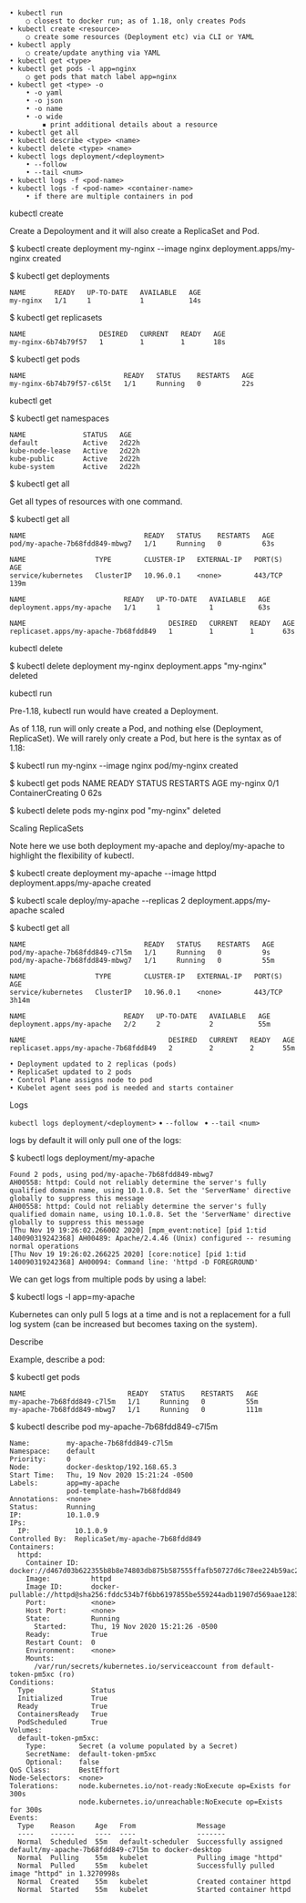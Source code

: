 	• kubectl run
		○ closest to docker run; as of 1.18, only creates Pods
	• kubectl create <resource>
		○ create some resources (Deployment etc) via CLI or YAML
	• kubectl apply
		○ create/update anything via YAML
	• kubectl get <type>
	• kubectl get pods -l app=nginx
		○ get pods that match label app=nginx
	• kubectl get <type> -o 
		• -o yaml
		• -o json
		• -o name
		• -o wide
			▪ print additional details about a resource
	• kubectl get all
	• kubectl describe <type> <name>
	• kubectl delete <type> <name>
	• kubectl logs deployment/<deployment>
		• --follow 
		• --tail <num>
	• kubectl logs -f <pod-name>
	• kubectl logs -f <pod-name> <container-name>
		• if there are multiple containers in pod
	
	

kubectl create

Create a Depoloyment and it will also create a ReplicaSet and Pod.

$ kubectl create deployment my-nginx --image nginx
deployment.apps/my-nginx created
 
$ kubectl get deployments
```
NAME       READY   UP-TO-DATE   AVAILABLE   AGE
my-nginx   1/1     1            1           14s
```
 
$ kubectl get replicasets
```
NAME                  DESIRED   CURRENT   READY   AGE
my-nginx-6b74b79f57   1         1         1       18s
```
 
$ kubectl get pods
```
NAME                        READY   STATUS    RESTARTS   AGE
my-nginx-6b74b79f57-c6l5t   1/1     Running   0          22s
```

kubectl get

$ kubectl get namespaces

```
NAME              STATUS   AGE
default           Active   2d22h
kube-node-lease   Active   2d22h
kube-public       Active   2d22h
kube-system       Active   2d22h
```


$ kubectl get all

Get all types of resources with one command.

$ kubectl get all
```
NAME                             READY   STATUS    RESTARTS   AGE
pod/my-apache-7b68fdd849-mbwg7   1/1     Running   0          63s
 
NAME                 TYPE        CLUSTER-IP   EXTERNAL-IP   PORT(S)   AGE
service/kubernetes   ClusterIP   10.96.0.1    <none>        443/TCP   139m
 
NAME                        READY   UP-TO-DATE   AVAILABLE   AGE
deployment.apps/my-apache   1/1     1            1           63s
 
NAME                                   DESIRED   CURRENT   READY   AGE
replicaset.apps/my-apache-7b68fdd849   1         1         1       63s
```


kubectl delete

$ kubectl delete deployment my-nginx
deployment.apps "my-nginx" deleted


kubectl run

Pre-1.18, kubectl run would have created a Deployment.
 
As of 1.18, run will only create a Pod, and nothing else (Deployment, ReplicaSet). 
We will rarely only create a Pod, but here is the syntax as of 1.18:
 
$ kubectl run my-nginx --image nginx
pod/my-nginx created
 
$ kubectl get pods
NAME       READY   STATUS              RESTARTS   AGE
my-nginx   0/1     ContainerCreating   0          62s
 
$ kubectl delete pods my-nginx
pod "my-nginx" deleted

Scaling ReplicaSets

Note here we use both deployment my-apache and deploy/my-apache to highlight the flexibility of kubectl.

$ kubectl create deployment my-apache --image httpd
deployment.apps/my-apache created

$ kubectl scale deploy/my-apache --replicas 2
deployment.apps/my-apache scaled
 
$ kubectl get all
```
NAME                             READY   STATUS    RESTARTS   AGE
pod/my-apache-7b68fdd849-c7l5m   1/1     Running   0          9s
pod/my-apache-7b68fdd849-mbwg7   1/1     Running   0          55m
 
NAME                 TYPE        CLUSTER-IP   EXTERNAL-IP   PORT(S)   AGE
service/kubernetes   ClusterIP   10.96.0.1    <none>        443/TCP   3h14m
 
NAME                        READY   UP-TO-DATE   AVAILABLE   AGE
deployment.apps/my-apache   2/2     2            2           55m
 
NAME                                   DESIRED   CURRENT   READY   AGE
replicaset.apps/my-apache-7b68fdd849   2         2         2       55m
```

	• Deployment updated to 2 replicas (pods)
	• ReplicaSet updated to 2 pods
	• Control Plane assigns node to pod
	• Kubelet agent sees pod is needed and starts container

Logs

`kubectl logs deployment/<deployment>`
	• `--follow `
	• `--tail <num>`

logs by default it will only pull one of the logs:
 
$ kubectl logs deployment/my-apache

```
Found 2 pods, using pod/my-apache-7b68fdd849-mbwg7
AH00558: httpd: Could not reliably determine the server's fully qualified domain name, using 10.1.0.8. Set the 'ServerName' directive globally to suppress this message
AH00558: httpd: Could not reliably determine the server's fully qualified domain name, using 10.1.0.8. Set the 'ServerName' directive globally to suppress this message
[Thu Nov 19 19:26:02.266002 2020] [mpm_event:notice] [pid 1:tid 140090319242368] AH00489: Apache/2.4.46 (Unix) configured -- resuming normal operations
[Thu Nov 19 19:26:02.266225 2020] [core:notice] [pid 1:tid 140090319242368] AH00094: Command line: 'httpd -D FOREGROUND'
```

We can get logs from multiple pods by using a label:
 
$ kubectl logs -l app=my-apache

Kubernetes can only pull 5 logs at a time and is not a replacement for a full log system (can be increased but becomes taxing on the system).

Describe

Example, describe a pod:
 
$ kubectl get pods
```
NAME                         READY   STATUS    RESTARTS   AGE
my-apache-7b68fdd849-c7l5m   1/1     Running   0          55m
my-apache-7b68fdd849-mbwg7   1/1     Running   0          111m
```
 
$ kubectl describe pod my-apache-7b68fdd849-c7l5m
```
Name:         my-apache-7b68fdd849-c7l5m
Namespace:    default
Priority:     0
Node:         docker-desktop/192.168.65.3
Start Time:   Thu, 19 Nov 2020 15:21:24 -0500
Labels:       app=my-apache
              pod-template-hash=7b68fdd849
Annotations:  <none>
Status:       Running
IP:           10.1.0.9
IPs:
  IP:           10.1.0.9
Controlled By:  ReplicaSet/my-apache-7b68fdd849
Containers:
  httpd:
    Container ID:   docker://d467d03b622355b8b8e74803db875b587555ffafb50727d6c78ee224b59ac21c
    Image:          httpd
    Image ID:       docker-pullable://httpd@sha256:fddc534b7f6bb6197855be559244adb11907d569aae1283db8e6ce8bb8f6f456
    Port:           <none>
    Host Port:      <none>
    State:          Running
      Started:      Thu, 19 Nov 2020 15:21:26 -0500
    Ready:          True
    Restart Count:  0
    Environment:    <none>
    Mounts:
      /var/run/secrets/kubernetes.io/serviceaccount from default-token-pm5xc (ro)
Conditions:
  Type              Status
  Initialized       True
  Ready             True
  ContainersReady   True
  PodScheduled      True
Volumes:
  default-token-pm5xc:
    Type:        Secret (a volume populated by a Secret)
    SecretName:  default-token-pm5xc
    Optional:    false
QoS Class:       BestEffort
Node-Selectors:  <none>
Tolerations:     node.kubernetes.io/not-ready:NoExecute op=Exists for 300s
                 node.kubernetes.io/unreachable:NoExecute op=Exists for 300s
Events:
  Type    Reason     Age   From               Message
  ----    ------     ----  ----               -------
  Normal  Scheduled  55m   default-scheduler  Successfully assigned default/my-apache-7b68fdd849-c7l5m to docker-desktop
  Normal  Pulling    55m   kubelet            Pulling image "httpd"
  Normal  Pulled     55m   kubelet            Successfully pulled image "httpd" in 1.3270998s
  Normal  Created    55m   kubelet            Created container httpd
  Normal  Started    55m   kubelet            Started container httpd


```